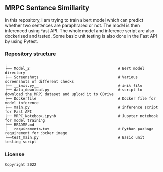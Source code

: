 ## MRPC Sentence Simillarity
In this repository, I am trying to train a bert model which can predict whether two sentences are paraphrased or not. The model is then inferenced using Fast API. The whole model and inference script are also dockerised and tested. Some basic unit testing is also done in the Fast API by using Pytest.

### Repository structure
    .
    ├── Model_2                                        # Bert model directory
    ├── Screenshots                                    # Various screenshots of different checks
    ├── __init.py__                                    # init file 
    ├── data_download.py                               # script to download the MRPC dataset and upload it to GDrive
    ├── Dockerfile                                     # Docker file for model inference
    ├── main.py                                        # inference script for Fast API 
    ├── MRPC_Notebook.ipynb                            # Jupyter notebook for model training
    ├── README.md                                              
    ├── requirements.txt                               # Python package requirement for docker image
    └──test_main.py                                    # Basic unit testing script

### License
```
Copyright 2022
```